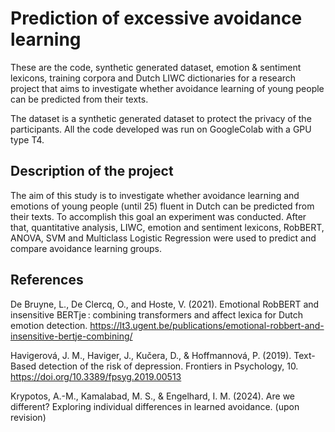 # Prediction of excessive avoidance learning
These are the code, synthetic generated dataset, emotion & sentiment lexicons, training corpora and Dutch LIWC dictionaries for a research project that aims to investigate whether avoidance learning of young people can be predicted from their texts.

The dataset is a synthetic generated dataset to protect the privacy of the participants. All the code developed was run on GoogleColab with a GPU type T4.

## Description of the project
The aim of this study is to investigate whether avoidance learning and emotions of young people (until 25) fluent in Dutch can be predicted from their texts. To accomplish this goal an experiment was conducted. After that, quantitative analysis, LIWC, emotion and sentiment lexicons, RobBERT, ANOVA, SVM and Multiclass Logistic Regression were used to predict and compare avoidance learning groups.

## References
De Bruyne, L., De Clercq, O., and Hoste, V. (2021). Emotional RobBERT and insensitive BERTje : combining transformers and affect lexica for Dutch emotion detection. https://lt3.ugent.be/publications/emotional-robbert-and-insensitive-bertje-combining/ 

Havigerová, J. M., Haviger, J., Kučera, D., & Hoffmannová, P. (2019). Text-Based detection of the risk of depression. Frontiers in Psychology, 10. https://doi.org/10.3389/fpsyg.2019.00513 

Krypotos, A.-M., Kamalabad, M. S., & Engelhard, I. M. (2024). Are we different? Exploring individual differences in learned avoidance. (upon revision)
